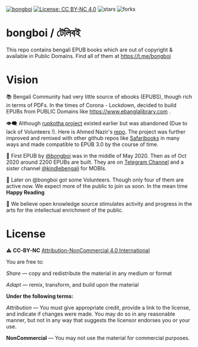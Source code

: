 [![bongboi](https://img.shields.io/endpoint?color=neon&url=https%3A%2F%2Ftg.sumanjay.workers.dev%2Fbongboi)](https://t.me/bongboi)
 [![License: CC BY-NC 4.0](https://img.shields.io/badge/License-CC_BY--NC_4.0-orange.svg)](https://creativecommons.org/licenses/by-nc/4.0/) ![stars](https://img.shields.io/github/stars/eedeidk/bongboi) ![forks](https://img.shields.io/github/forks/eedeidk/bongboi)

# bongboi / টেলিবই
This repo contains bengali EPUB books which are out of copyright & available in Public Domains. Find all of them at https://t.me/bongboi

# Vision
📚 Bengali Community had very little source of ebooks (EPUBS), though rich in terms of PDFs. In the times of Corona - Lockdown, decided to build EPUBs from PUBLIC Domains like https://www.ebanglalibrary.com . 

👁️‍🗨️️ Although [rupkotha project](https://rupkotha.github.io) existed earlier but was abandoned (Due to lack of Volunteers !). Here is Ahmed Nazir's [repo](https://github.com/AhmedNazir/eBanglaLibrary). The project was further improved and remixed with other github repos like [Safaribooks](https://github.com/lorenzodifuccia/safaribooks) in many ways and made compatible to EPUB 3.0 by the course of time.

🥇️ First EPUB by [@bongboi](https://t.me/bongboi) was in the middle of May 2020. Then as of Oct 2020 around 2200 EPUBs are built. They are on [Telegram Channel](https://t.me/bongboi) and a sister channel [@kindlebengali](https://t.me/kindlebengali) for MOBIs. 

📰️ Later on @bongboi got some Volunteers. Though only four of them are active now. We expect more of the public to join us soon. In the mean time __Happy Reading__

🌟 We believe open knowledge source stimulates activity and progress in the arts for the intellectual enrichment of the public.

# License
⚠️ **CC-BY-NC** [Attribution-NonCommercial 4.0 International](https://creativecommons.org/licenses/by-nc/4.0/)
 
You are free to:

*Share* — copy and redistribute the material in any medium or format

*Adapt* — remix, transform, and build upon the material 

__Under the following terms:__

*Attribution* — You must give appropriate credit, provide a link to the license, and indicate if changes were made. You may do so in any reasonable manner, but not in any way that suggests the licensor endorses you or your use.

**NonCommercial** — You may not use the material for commercial purposes. 
